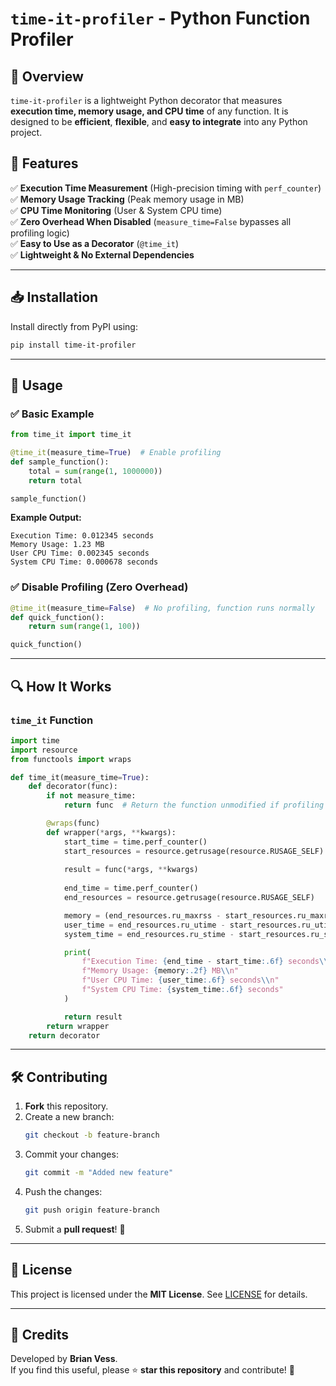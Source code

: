 # `time-it-profiler` - Python Function Profiler

## 🚀 Overview

`time-it-profiler` is a lightweight Python decorator that measures **execution time, memory usage, and CPU time** of any function. It is designed to be **efficient**, **flexible**, and **easy to integrate** into any Python project.

## 📌 Features

✅ **Execution Time Measurement** (High-precision timing with `perf_counter`)  
✅ **Memory Usage Tracking** (Peak memory usage in MB)  
✅ **CPU Time Monitoring** (User & System CPU time)  
✅ **Zero Overhead When Disabled** (`measure_time=False` bypasses all profiling logic)  
✅ **Easy to Use as a Decorator** (`@time_it`)  
✅ **Lightweight & No External Dependencies**  

---

## 📥 Installation

Install directly from PyPI using:

```bash
pip install time-it-profiler
```

---

## 📖 Usage

### ✅ **Basic Example**
```python
from time_it import time_it

@time_it(measure_time=True)  # Enable profiling
def sample_function():
    total = sum(range(1, 1000000))
    return total

sample_function()
```

**Example Output:**
```
Execution Time: 0.012345 seconds
Memory Usage: 1.23 MB
User CPU Time: 0.002345 seconds
System CPU Time: 0.000678 seconds
```

### ✅ **Disable Profiling (Zero Overhead)**
```python
@time_it(measure_time=False)  # No profiling, function runs normally
def quick_function():
    return sum(range(1, 100))

quick_function()
```

---

## 🔍 How It Works

### **`time_it` Function**
```python
import time
import resource
from functools import wraps

def time_it(measure_time=True):
    def decorator(func):
        if not measure_time:
            return func  # Return the function unmodified if profiling is disabled

        @wraps(func)
        def wrapper(*args, **kwargs):
            start_time = time.perf_counter()
            start_resources = resource.getrusage(resource.RUSAGE_SELF)
            
            result = func(*args, **kwargs)
            
            end_time = time.perf_counter()
            end_resources = resource.getrusage(resource.RUSAGE_SELF)

            memory = (end_resources.ru_maxrss - start_resources.ru_maxrss) / 1024  # Convert KB to MB
            user_time = end_resources.ru_utime - start_resources.ru_utime
            system_time = end_resources.ru_stime - start_resources.ru_stime

            print(
                f"Execution Time: {end_time - start_time:.6f} seconds\\n"
                f"Memory Usage: {memory:.2f} MB\\n"
                f"User CPU Time: {user_time:.6f} seconds\\n"
                f"System CPU Time: {system_time:.6f} seconds"
            )

            return result
        return wrapper
    return decorator
```

---

## 🛠️ Contributing

1. **Fork** this repository.
2. Create a new branch:  
   ```bash
   git checkout -b feature-branch
   ```
3. Commit your changes:  
   ```bash
   git commit -m "Added new feature"
   ```
4. Push the changes:  
   ```bash
   git push origin feature-branch
   ```
5. Submit a **pull request**! 🎉

---

## 📜 License

This project is licensed under the **MIT License**. See [LICENSE](LICENSE) for details.

---

## 🌟 Credits

Developed by **Brian Vess**.  
If you find this useful, please ⭐ **star this repository** and contribute! 🚀